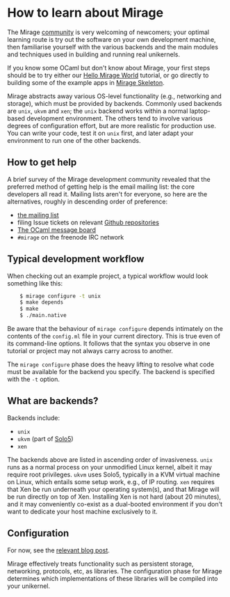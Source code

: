 
# How to learn about Mirage

The Mirage [community](/community) is very welcoming of newcomers; your
optimal learning route is try out the software on your own development
machine, then familiarise yourself with the various backends and the
main modules and techniques used in building and running real unikernels.

If you know some OCaml but don't know about Mirage, your first steps should
be to try either our [Hello Mirage World](/hello-world) tutorial, or go
directly to building some of the example apps in [Mirage Skeleton](https://github.com/mirage/mirage-skeleton).

Mirage abstracts away various OS-level functionality (e.g., networking
and storage), which must be provided by backends. Commonly used
backends are `unix`, `ukvm` and `xen`; the `unix` backend works within
a normal laptop-based development environment. The others tend to
involve various degrees of configuration effort, but are more
realistic for production use. You can write your code, test it on `unix` first,
and later adapt your environment to run one of the other backends.

## How to get help

A brief survey of the Mirage development community revealed that the
preferred method of getting help is the email mailing list: the core
developers all read it. Mailing lists aren't for everyone, so here are
the alternatives, roughly in descending order of preference:

* [the mailing list](http://lists.xenproject.org/cgi-bin/mailman/listinfo/mirageos-devel)
* filing Issue tickets on relevant [Github repositories](https://github.com/mirage)
* [The OCaml message board](https://discuss.ocaml.org/)
* `#mirage` on the freenode IRC network

## Typical development workflow

When checking out an example project, a typical workflow would look something
like this:

```bash
    $ mirage configure -t unix
    $ make depends
    $ make
    $ ./main.native
```

Be aware that the behaviour of `mirage configure` depends intimately on the
contents of the `config.ml` file in your current directory. This is true
even of its command-line options. It follows that the syntax you observe
in one tutorial or project may not always carry across to another.

The `mirage configure` phase does the heavy lifting to resolve what
code must be available for the backend you specify. The backend is
specified with the `-t` option.

## What are backends?

Backends include:

* `unix`
* `ukvm` (part of [Solo5](https://github.com/Solo5/solo5))
* `xen`

The backends above are listed in ascending order of invasiveness. `unix` runs
as a normal process on your unmodified Linux kernel, albeit it may
require root privileges. `ukvm` uses
Solo5, typically in a KVM virtual machine on Linux, which entails some setup
work, e.g., of IP routing. `xen` requires that Xen be run underneath your
operating system(s), and that Mirage will be run directly on top of Xen.
Installing Xen is not hard (about 20 minutes), and it may conveniently
co-exist as a dual-booted environment if you don't want to dedicate your
host machine exclusively to it.

## Configuration

For now, see the [relevant blog post](/blog/introducing-functoria).

Mirage effectively treats functionality such as persistent storage, networking,
protocols, etc, as libraries. The configuration phase for Mirage determines
which implementations of these libraries will be compiled into your unikernel.
